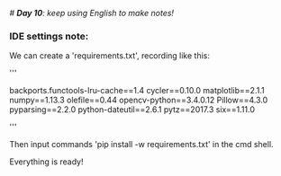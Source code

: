 *# **Day 10**: keep using English to make notes!*



### IDE settings note:

We can create a 'requirements.txt', recording like this:

'''

backports.functools-lru-cache==1.4
cycler==0.10.0
matplotlib==2.1.1
numpy==1.13.3
olefile==0.44
opencv-python==3.4.0.12
Pillow==4.3.0
pyparsing==2.2.0
python-dateutil==2.6.1
pytz==2017.3
six==1.11.0

'''



Then input commands 'pip install -w requirements.txt' in the cmd shell.

Everything is ready!

​											